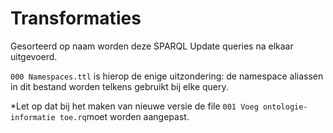 # Transformaties

Gesorteerd op naam worden deze SPARQL Update queries na elkaar uitgevoerd.

`000 Namespaces.ttl` is hierop de enige uitzondering: de namespace aliassen in dit bestand worden telkens gebruikt bij elke query.

*Let op dat bij het maken van nieuwe versie de file `001 Voeg ontologie-informatie toe.rq`moet worden aangepast.